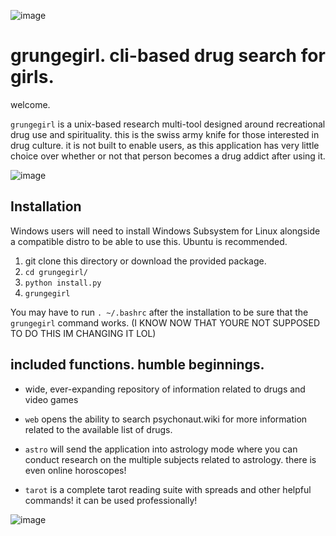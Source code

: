 ![image](https://user-images.githubusercontent.com/90430427/133154198-7da21197-0acb-43ac-8155-4d1edbcf3f02.png)

# grungegirl. cli-based drug search for girls.

welcome.

`grungegirl` is a unix-based research multi-tool designed around recreational drug use and spirituality. this is the swiss army knife for those interested in drug culture. it is not built to enable users, as this application has very little choice over whether or not that person becomes a drug addict after using it.

![image](https://user-images.githubusercontent.com/90430427/133360635-6154db5b-5693-4914-841e-ba87523ddde7.png)

## Installation

Windows users will need to install Windows Subsystem for Linux alongside a compatible distro to be able to use this. Ubuntu is recommended. 

1. git clone this directory or download the provided package. 
2. `cd grungegirl/`
3. `python install.py`
4. `grungegirl`

You may have to run `. ~/.bashrc` after the installation to be sure that the `grungegirl` command works. (I KNOW NOW THAT YOURE NOT SUPPOSED TO DO THIS IM CHANGING IT LOL)

## included functions. humble beginnings.

- wide, ever-expanding repository of information related to drugs and video games

- `web` opens the ability to search psychonaut.wiki for more information related to the available list of drugs. 

- `astro` will send the application into astrology mode where you can conduct research on the multiple subjects related to astrology. there is even online horoscopes!
- `tarot` is a complete tarot reading suite with spreads and other helpful commands! it can be used professionally!

![image](https://user-images.githubusercontent.com/90430427/133362528-8c613e06-56f8-40bf-b2fc-4b01bce7d19a.png)
